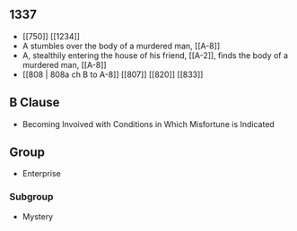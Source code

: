 ## 1337
- [[750]] [[1234]] 
- A stumbles over the body of a murdered man, [[A-8]]
- A, stealthily entering the house of his friend, [[A-2]], finds the body of a murdered man, [[A-8]]
- [[808 | 808a ch B to A-8]] [[807]] [[820]] [[833]] 

## B Clause
- Becoming Invoived with Conditions in Which Misfortune is Indicated

## Group
- Enterprise

### Subgroup
- Mystery

